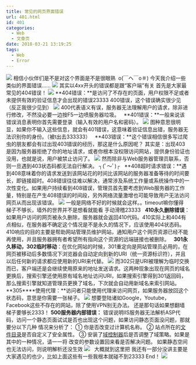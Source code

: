 ```yaml
---
title: 常见的网页界面错误
url: 401.html
id: 401
categories:
  - Web
  - 文章页
date: 2018-03-21 13:19:25
tags:
  - Web
  - Error
---
```


![](http://47.100.4.8/wp-content/uploads/2018/03/76-1FG0094619-50-water-300x212.jpg) 相信小伙伴们是不是对这个界面是不是很眼熟  o(￣ヘ￣o＃) 今天我介绍一些类似的界面错误…… ![](http://47.100.4.8/wp-content/uploads/2018/03/D0E4AC9A55D6E8EA0B0158808DC061A1-236x300.jpg) 其实以4xx开头的错误都是跟“客户端”有关 首先是大家最常见的404错误！ ![](http://47.100.4.8/wp-content/uploads/2018/03/76-1FG0094618-water-300x186.jpg) **404错误：**是访问了不存在的页面，用户权限不足或者未提供有效的验证信息才会出现的错误23333 400错误，这个错误确实很少见（反正我很少见到） ![](http://47.100.4.8/wp-content/uploads/2018/03/76-1FG0094619-51-water-300x168.jpg) 400代表语义有误，服务器无法理解用户的请求，除非进行修改，不然没必要一边按F5一边喷服务器垃圾。   **401错误：**一般来说该错误消息表明你首先需要登录（输入有效的用户名和密码）。 ![](http://47.100.4.8/wp-content/uploads/2018/03/ac345982b2b7d0a2e843b0a1c0ef76094b369a00-300x200.jpg) 图种意思很明显，如果你不输入这些信息，就会有401错误，这意味着验证信息出错，服务器无法识别你的身份。（被t出去333333）   **403错误：**这个错误相信很多写过爬虫的朋友都会有过出现403错误的经历，那这是什么原因呢？ 其实是：出现403是因为服务器拒绝了你的地址请求，或者你根本没权限访问网站，提供身份验证也没用，也就是说，用户被禁止访问了。 ![](http://47.100.4.8/wp-content/uploads/2018/03/76-1FG0094621-water-300x272.jpg) 然而除非与Web服务器管理员联系，否则一旦遇到403状态码都无法自行解决。 ┐(ﾟ～ﾟ)┌   **408超时请求错误：**遇到408意味着你的请求发送到该网站花的时间比该网站的服务器准备等待的时间要长，即链接超时。408错误往往难以解决，通常涉及系统工作量或系统操作中的一次性变化。如果用户持续看到408错误，管理员首先要考虑到Web服务器的工作量，特别是在产生408错误的时间段，另外网络流量激增也可能导致用户无法访问网页从而出现该错误。 ![](http://47.100.4.8/wp-content/uploads/2018/03/76-1FG0094621-50-water-300x185.jpg) 一般是网络不好的时候就会这样。。timeout嘛你懂得 梯子不够长，墙外的世界并不是想看就能看 手动滑稽23333   **410永久删除错误**：如果用户访问的网页被永久删除，服务器就会返回410代码。410实际上和404有点相似，在服务器不确定这个情况是不是永久的情况下，应该使用404状态码。410响应的目的主要是帮助网站管理员维护网站，通知用户这个网页资源已经不能再使用，并且服务器拥有者希望所有指向这个资源的远端链接也被删除。   **301永久移动，302临时移动**：在优化网站的时候，301重定向是网站管理员必用的，在网页被移动后多数情况下浏览器会自动定向到新的URI（统一资源标识符），并且以后任何新的请求都应使用新的URI来代替。 ![](http://47.100.4.8/wp-content/uploads/2018/03/u15058723574019459329fm27gp0-300x300.jpg) 而302只是URI被理解为临时交换而已，客户端还是会继续使用原来的地址发送请求。这两种现象出现在网页的域名更换后，搜索引擎还使用原有域名地址访问URI，如果搜索引擎得到301返回码，那么搜索引擎就知道管理员更换了域名，下次就会自动用新域名来索引网站。   **305****使用代理：**访问者只能使用代理来访问网页，如果服务器放回这个状态码，意思是你需要一张梯子。 ![](http://47.100.4.8/wp-content/uploads/2018/03/76-1FG0094621-51-water-300x198.jpg) 想要登陆诸如Google，Youtube，Facebook这些不存在的网站，除了使用VPN别无办法。 还是那句话如果想翻墙梯子要够长2333！ **500服务器内部错误：** 错误说明IIS服务器无法解析ASP代码，访问一个静态页面试试是否也出现这个问题，如果访问静态页面没问题，那就要分以下几种 情况来分析了： ① 你是否改变过计算机名称。 ② 站点所在的[文件目录](https://baike.baidu.com/item/%E6%96%87%E4%BB%B6%E7%9B%AE%E5%BD%95)是否自定义了安全属性。 ③ 安装了[域控制器](https://baike.baidu.com/item/%E5%9F%9F%E6%8E%A7%E5%88%B6%E5%99%A8)后是否调整了域策略。如果是其中的一种情况，请一一将 改变的参数设置回来看是否解决问题。 如果静态空间也无法访问，则说明解析还没生效 ![](http://47.100.4.8/wp-content/uploads/2018/03/timg-4-300x141.jpg)   大概就到这里把 我还有一部分没讲主要是大家遇见的也少，比如上面这些有一些我根本就碰不到23333 End！ ![](http://47.100.4.8/wp-content/uploads/2018/03/timg-1-300x225.jpg)